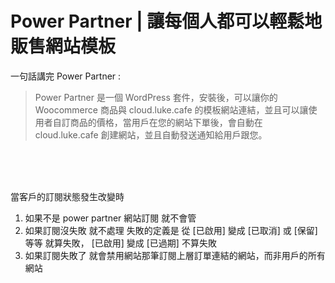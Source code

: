 # Power Partner | 讓每個人都可以輕鬆地販售網站模板
一句話講完 Power Partner :

> Power Partner 是一個 WordPress 套件，安裝後，可以讓你的 Woocommerce 商品與 cloud.luke.cafe 的模板網站連結，並且可以讓使用者自訂商品的價格，當用戶在您的網站下單後，會自動在 cloud.luke.cafe 創建網站，並且自動發送通知給用戶跟您。

<br><br><br>

當客戶的訂閱狀態發生改變時

1. 如果不是 power partner 網站訂閱  就不會管
2. 如果訂閱沒失敗 就不處理
失敗的定義是  從 [已啟用] 變成 [已取消] 或 [保留] 等等  就算失敗， [已啟用] 變成 [已過期] 不算失敗
3. 如果訂閱失敗了  就會禁用網站那筆訂閱上層訂單連結的網站，而非用戶的所有網站

